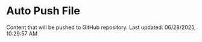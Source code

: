 # Auto Push File

Content that will be pushed to GitHub repository.
Last updated: 06/28/2025, 10:29:57 AM
